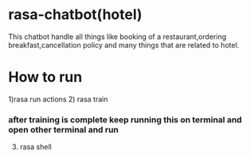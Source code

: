 # rasa-chatbot(hotel)
This chatbot handle all things like booking of a restaurant,ordering breakfast,cancellation policy and many things that are related to hotel.

# How to run
1)rasa run actions
2) rasa train
### after training is complete keep running this on terminal and open other terminal and run
3) rasa shell
